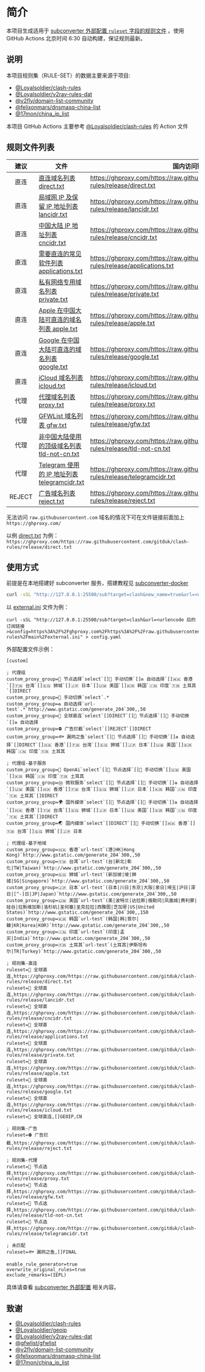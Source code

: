 # 简介

本项目生成适用于 [subconverter 外部配置 `ruleset` 字段的规则文件](https://github.com/tindy2013/subconverter/blob/master/README-cn.md#%E5%A4%96%E9%83%A8%E9%85%8D%E7%BD%AE) 。使用 GitHub Actions 北京时间 6:30 自动构建，保证规则最新。

## 说明

本项目规则集（RULE-SET）的数据主要来源于项目:
- [@Loyalsoldier/clash-rules](https://github.com/Loyalsoldier/clash-rules)
- [@Loyalsoldier/v2ray-rules-dat](https://github.com/Loyalsoldier/v2ray-rules-dat) 
- [@v2fly/domain-list-community](https://github.com/v2fly/domain-list-community)
- [@felixonmars/dnsmasq-china-list](https://github.com/felixonmars/dnsmasq-china-list)
- [@17mon/china_ip_list](https://github.com/17mon/china_ip_list)

本项目 GitHub Actions 主要参考 [@Loyalsoldier/clash-rules](https://github.com/Loyalsoldier/clash-rules) 的 Action 文件

## 规则文件列表

| 建议 | 文件 | 国内访问链接 |
| :---: | --- | --- |
| 直连 | [直连域名列表 direct.txt](https://raw.githubusercontent.com/gitduk/clash-rules/release/direct.txt) | https://ghproxy.com/https://raw.githubusercontent.com/gitduk/clash-rules/release/direct.txt |
| 直连 | [局域网 IP 及保留 IP 地址列表 lancidr.txt](https://raw.githubusercontent.com/gitduk/clash-rules/release/lancidr.txt) | https://ghproxy.com/https://raw.githubusercontent.com/gitduk/clash-rules/release/lancidr.txt |
| 直连 | [中国大陆 IP 地址列表 cncidr.txt](https://raw.githubusercontent.com/gitduk/clash-rules/release/cncidr.txt) | https://ghproxy.com/https://raw.githubusercontent.com/gitduk/clash-rules/release/cncidr.txt |
| 直连 | [需要直连的常见软件列表 applications.txt](https://raw.githubusercontent.com/gitduk/clash-rules/release/applications.txt) | https://ghproxy.com/https://raw.githubusercontent.com/gitduk/clash-rules/release/applications.txt |
| 直连 | [私有网络专用域名列表 private.txt](https://raw.githubusercontent.com/gitduk/clash-rules/release/private.txt) | https://ghproxy.com/https://raw.githubusercontent.com/gitduk/clash-rules/release/private.txt |
| 直连 | [Apple 在中国大陆可直连的域名列表 apple.txt](https://raw.githubusercontent.com/gitduk/clash-rules/release/apple.txt) | https://ghproxy.com/https://raw.githubusercontent.com/gitduk/clash-rules/release/apple.txt |
| 直连 | [Google 在中国大陆可直连的域名列表 google.txt](https://raw.githubusercontent.com/gitduk/clash-rules/release/google.txt) | https://ghproxy.com/https://raw.githubusercontent.com/gitduk/clash-rules/release/google.txt |
| 直连 | [iCloud 域名列表 icloud.txt](https://raw.githubusercontent.com/gitduk/clash-rules/release/icloud.txt) | https://ghproxy.com/https://raw.githubusercontent.com/gitduk/clash-rules/release/icloud.txt |
| 代理 | [代理域名列表 proxy.txt](https://raw.githubusercontent.com/gitduk/clash-rules/release/proxy.txt) | https://ghproxy.com/https://raw.githubusercontent.com/gitduk/clash-rules/release/proxy.txt |
| 代理 | [GFWList 域名列表 gfw.txt](https://raw.githubusercontent.com/gitduk/clash-rules/release/gfw.txt) | https://ghproxy.com/https://raw.githubusercontent.com/gitduk/clash-rules/release/gfw.txt |
| 代理 | [非中国大陆使用的顶级域名列表 tld-not-cn.txt](https://raw.githubusercontent.com/gitduk/clash-rules/release/tld-not-cn.txt) | https://ghproxy.com/https://raw.githubusercontent.com/gitduk/clash-rules/release/tld-not-cn.txt |
| 代理 | [Telegram 使用的 IP 地址列表 telegramcidr.txt](https://raw.githubusercontent.com/gitduk/clash-rules/release/telegramcidr.txt) | https://ghproxy.com/https://raw.githubusercontent.com/gitduk/clash-rules/release/telegramcidr.txt |
| REJECT | [广告域名列表 reject.txt](https://raw.githubusercontent.com/gitduk/clash-rules/release/reject.txt) | https://ghproxy.com/https://raw.githubusercontent.com/gitduk/clash-rules/release/reject.txt |


无法访问 `raw.githubusercontent.com` 域名的情况下可在文件链接前面加上 `https://ghproxy.com/`

以例 [direct.txt](https://raw.githubusercontent.com/gitduk/clash-rules/release/direct.txt) 为例：`https://ghproxy.com/https://raw.githubusercontent.com/gitduk/clash-rules/release/direct.txt`

## 使用方式

前提是在本地搭建好 subconverter 服务，搭建教程见 [subconverter-docker](https://github.com/tindy2013/subconverter/blob/master/README-docker.md)

``` bash
curl -sSL "http://127.0.0.1:25500/sub?target=clash&new_name=true&url=<urlencode 后的订阅链接>&config=<urlencode 后的外部配置文件链接>" > config.yaml
```

以 [external.ini](https://raw.githubusercontent.com/gitduk/clash-rules/main/external.ini) 文件为例：
```
curl -sSL "http://127.0.0.1:25500/sub?target=clash&url=<urlencode 后的订阅链接>&config=https%3A%2F%2Fghproxy.com%2Fhttps%3A%2F%2Fraw.githubusercontent.com%2Fgitduk%2Fclash-rules%2Fmain%2Fexternal.ini" > config.yaml
```

外部配置文件示例：
```
[custom]

; 代理组
custom_proxy_group=🚀 节点选择`select`[]🔰 手动切换`[]♻️ 自动选择`[]🇭🇰 香港`[]🇹🇼 台湾`[]🇸🇬 狮城`[]🇯🇵 日本`[]🇺🇲 美国`[]🇰🇷 韩国`🇮🇳 印度`🇹🇷 土耳其`[]DIRECT
custom_proxy_group=🔰 手动切换`select`.*
custom_proxy_group=♻️ 自动选择`url-test`.*`http://www.gstatic.com/generate_204`300,,50
custom_proxy_group=🎯 全球直连`select`[]DIRECT`[]🚀 节点选择`[]🔰 手动切换`[]♻️ 自动选择
custom_proxy_group=⛔️ 广告拦截`select`[]REJECT`[]DIRECT
custom_proxy_group=🐟 漏网之鱼`select`[]🚀 节点选择`[]🔰 手动切换`[]♻️ 自动选择`[]DIRECT`[]🇭🇰 香港`[]🇹🇼 台湾`[]🇸🇬 狮城`[]🇯🇵 日本`[]🇺🇲 美国`[]🇰🇷 韩国`🇮🇳 印度`🇹🇷 土耳其

; 代理组-基于服务
custom_proxy_group=💬 OpenAi`select`[]🚀 节点选择`[]🔰 手动切换`[]🇺🇲 美国`[]🇰🇷 韩国`🇮🇳 印度`🇹🇷 土耳其
custom_proxy_group=Ⓜ 微软服务`select`[]🚀 节点选择`[]🔰 手动切换`[]♻️ 自动选择`[]🇺🇲 美国`[]🇭🇰 香港`[]🇹🇼 台湾`[]🇸🇬 狮城`[]🇯🇵 日本`[]🇰🇷 韩国`🇮🇳 印度`🇹🇷 土耳其`[]DIRECT
custom_proxy_group=🌍 国外媒体`select`[]🚀 节点选择`[]🔰 手动切换`[]♻️ 自动选择`[]🇭🇰 香港`[]🇹🇼 台湾`[]🇸🇬 狮城`[]🇯🇵 日本`[]🇺🇲 美国`[]🇰🇷 韩国`🇮🇳 印度`🇹🇷 土耳其`[]DIRECT
custom_proxy_group=🌏 国内媒体`select`[]DIRECT`[]🔰 手动切换`[]🇭🇰 香港`[]🇹🇼 台湾`[]🇸🇬 狮城`[]🇯🇵 日本

; 代理组-基于地域
custom_proxy_group=🇭🇰 香港`url-test`(港|HK|Hong Kong)`http://www.gstatic.com/generate_204`300,,50
custom_proxy_group=🇹🇼 台湾`url-test`(台|新北|彰化|TW|Taiwan)`http://www.gstatic.com/generate_204`300,,50
custom_proxy_group=🇸🇬 狮城`url-test`(新加坡|坡|狮城|SG|Singapore)`http://www.gstatic.com/generate_204`300,,50
custom_proxy_group=🇯🇵 日本`url-test`(日本|川日|东京|大阪|泉日|埼玉|沪日|深日|[^-]日|JP|Japan)`http://www.gstatic.com/generate_204`300,,50
custom_proxy_group=🇺🇲 美国`url-test`(美|波特兰|达拉斯|俄勒冈|凤凰城|费利蒙|硅谷|拉斯维加斯|洛杉矶|圣何塞|圣克拉拉|西雅图|芝加哥|US|United States)`http://www.gstatic.com/generate_204`300,,150
custom_proxy_group=🇰🇷 韩国`url-test`(韩国|韩|首尔|韓|KR|Korea|KOR)`http://www.gstatic.com/generate_204`300,,50
custom_proxy_group=🇮🇳 印度`url-test`(印度|孟买|India)`http://www.gstatic.com/generate_204`300,,50
custom_proxy_group=🇹🇷 土耳其`url-test`(土耳其|伊斯坦布尔|TR|Turkey)`http://www.gstatic.com/generate_204`300,,50

; 规则集-直连
ruleset=🎯 全球直连,https://ghproxy.com/https://raw.githubusercontent.com/gitduk/clash-rules/release/direct.txt
ruleset=🎯 全球直连,https://ghproxy.com/https://raw.githubusercontent.com/gitduk/clash-rules/release/lancidr.txt
ruleset=🎯 全球直连,https://ghproxy.com/https://raw.githubusercontent.com/gitduk/clash-rules/release/cncidr.txt
ruleset=🎯 全球直连,https://ghproxy.com/https://raw.githubusercontent.com/gitduk/clash-rules/release/applications.txt
ruleset=🎯 全球直连,https://ghproxy.com/https://raw.githubusercontent.com/gitduk/clash-rules/release/private.txt
ruleset=🎯 全球直连,https://ghproxy.com/https://raw.githubusercontent.com/gitduk/clash-rules/release/apple.txt
ruleset=🎯 全球直连,https://ghproxy.com/https://raw.githubusercontent.com/gitduk/clash-rules/release/google.txt
ruleset=🎯 全球直连,https://ghproxy.com/https://raw.githubusercontent.com/gitduk/clash-rules/release/icloud.txt
ruleset=🎯 全球直连,[]GEOIP,CN

; 规则集-广告
ruleset=⛔️ 广告拦截,https://ghproxy.com/https://raw.githubusercontent.com/gitduk/clash-rules/release/reject.txt

; 规则集-代理
ruleset=🚀 节点选择,https://ghproxy.com/https://raw.githubusercontent.com/gitduk/clash-rules/release/proxy.txt
ruleset=🚀 节点选择,https://ghproxy.com/https://raw.githubusercontent.com/gitduk/clash-rules/release/gfw.txt
ruleset=🚀 节点选择,https://ghproxy.com/https://raw.githubusercontent.com/gitduk/clash-rules/release/tld-not-cn.txt
ruleset=🚀 节点选择,https://ghproxy.com/https://raw.githubusercontent.com/gitduk/clash-rules/release/telegramcidr.txt

; 未匹配
ruleset=🐟 漏网之鱼,[]FINAL

enable_rule_generator=true
overwrite_original_rules=true
exclude_remarks=(IEPL)
```
具体请查看 [subconverter 外部配置](https://github.com/tindy2013/subconverter/blob/master/README-cn.md#%E5%A4%96%E9%83%A8%E9%85%8D%E7%BD%AE) 相关内容。

## 致谢

- [@Loyalsoldier/clash-rules](https://github.com/Loyalsoldier/clash-rules)
- [@Loyalsoldier/geoip](https://github.com/Loyalsoldier/geoip)
- [@Loyalsoldier/v2ray-rules-dat](https://github.com/Loyalsoldier/v2ray-rules-dat)
- [@gfwlist/gfwlist](https://github.com/gfwlist/gfwlist)
- [@v2fly/domain-list-community](https://github.com/v2fly/domain-list-community)
- [@felixonmars/dnsmasq-china-list](https://github.com/felixonmars/dnsmasq-china-list)
- [@17mon/china_ip_list](https://github.com/17mon/china_ip_list)
